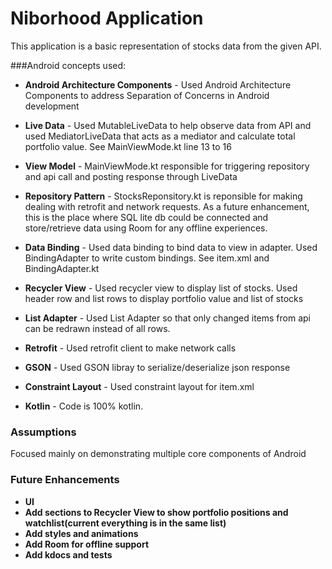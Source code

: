 Niborhood Application
=====================

This application is a basic representation of stocks data from the given API.

###Android concepts used:

* **Android Architecture Components** - Used Android Architecture Components to address
Separation of Concerns in Android development

* **Live Data** - Used MutableLiveData to help observe data from API and used MediatorLiveData
that acts as a mediator and calculate total portfolio value. See MainViewMode.kt line 13 to 16

* **View Model** - MainViewMode.kt responsible for triggering repository and api call
and posting response through LiveData

* **Repository Pattern** - StocksReponsitory.kt is reponsible for making dealing with retrofit
and network requests. As a future enhancement, this is the place where SQL lite db could be
connected and store/retrieve data using Room for any offline experiences.

* **Data Binding** - Used data binding to bind data to view in adapter. Used BindingAdapter to
write custom bindings. See item.xml and BindingAdapter.kt

* **Recycler View** - Used recycler view to display list of stocks. Used header row and list rows
to display portfolio value and list of stocks

* **List Adapter** - Used List Adapter so that only changed items from api can be redrawn
instead of all rows.

* **Retrofit** - Used retrofit client to make network calls

* **GSON** - Used GSON libray to serialize/deserialize json response

* **Constraint Layout** - Used constraint layout for item.xml

* **Kotlin** - Code is 100% kotlin.

### Assumptions
Focused mainly on demonstrating multiple core components of Android

### Future Enhancements
* **UI**
* **Add sections to Recycler View to show portfolio positions and watchlist(current
everything is in the same list)**
* **Add styles and animations**
* **Add Room for offline support**
* **Add kdocs and tests**
